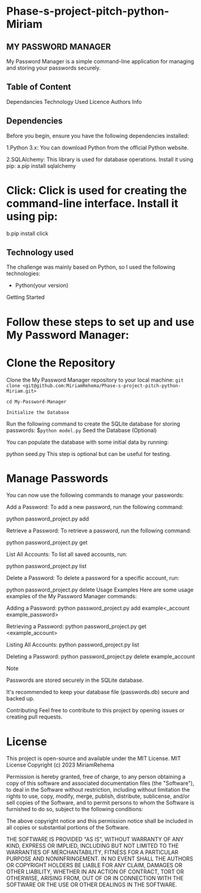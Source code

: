 # Phase-s-project-pitch-python-Miriam
## MY PASSWORD MANAGER
My Password Manager is a simple command-line application for managing and storing your passwords securely.

## Table of Content

Dependancies
Technology Used
Licence
Authors Info

## Dependencies
Before you begin, ensure you have the following dependencies installed:

1.Python 3.x: You can download Python from the official Python website.

2.SQLAlchemy: This library is used for database operations. Install it using pip:
a.pip install sqlalchemy

# Click: Click is used for creating the command-line interface. Install it using pip:
b.pip install click

## Technology used
The challenge was mainly based on Python, so I used the following technologies:
- Python(your version)

Getting Started
# Follow these steps to set up and use My Password Manager:

# Clone the Repository

Clone the My Password Manager repository to your local machine:
`git clone <git@github.com:MiriamRehema/Phase-s-project-pitch-python-Miriam.git>`

`cd My-Password-Manager`

`Initialize the Database`

Run the following command to create the SQLite database for storing passwords:
$`python model.py`
Seed the Database (Optional)

You can populate the database with some initial data by running:

python seed.py
This step is optional but can be useful for testing.
# Manage Passwords

You can now use the following commands to manage your passwords:

Add a Password: To add a new password, run the following command:

python password_project.py add <account> <password>

Retrieve a Password: To retrieve a password, run the following command:

python password_project.py get <account>

List All Accounts: To list all saved accounts, run:

python password_project.py list

Delete a Password: To delete a password for a specific account, run:

python password_project.py delete <account>
Usage Examples
Here are some usage examples of the My Password Manager commands:

Adding a Password:
python password_project.py add example<_account example_password>

Retrieving a Password:
python password_project.py get <example_account>

Listing All Accounts:
python password_project.py list

Deleting a Password:
python password_project.py delete example_account

Note

Passwords are stored securely in the SQLite database.

It's recommended to keep your database file (passwords.db) secure and backed up.

Contributing
Feel free to contribute to this project by opening issues or creating pull requests.

# License

This project is open-source and available under the MIT License.
MIT License
Copyright (c) 2023 MiriamRehema

Permission is hereby granted, free of charge, to any person obtaining a copy
of this software and associated documentation files (the "Software"), to deal
in the Software without restriction, including without limitation the rights
to use, copy, modify, merge, publish, distribute, sublicense, and/or sell
copies of the Software, and to permit persons to whom the Software is
furnished to do so, subject to the following conditions:

The above copyright notice and this permission notice shall be included in all
copies or substantial portions of the Software.

THE SOFTWARE IS PROVIDED "AS IS", WITHOUT WARRANTY OF ANY KIND, EXPRESS OR
IMPLIED, INCLUDING BUT NOT LIMITED TO THE WARRANTIES OF MERCHANTABILITY,
FITNESS FOR A PARTICULAR PURPOSE AND NONINFRINGEMENT. IN NO EVENT SHALL THE
AUTHORS OR COPYRIGHT HOLDERS BE LIABLE FOR ANY CLAIM, DAMAGES OR OTHER
LIABILITY, WHETHER IN AN ACTION OF CONTRACT, TORT OR OTHERWISE, ARISING FROM,
OUT OF OR IN CONNECTION WITH THE SOFTWARE OR THE USE OR OTHER DEALINGS IN THE
SOFTWARE.
